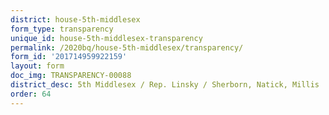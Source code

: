 ```yaml
---
district: house-5th-middlesex
form_type: transparency
unique_id: house-5th-middlesex-transparency
permalink: /2020bq/house-5th-middlesex/transparency/
form_id: '201714959922159'
layout: form
doc_img: TRANSPARENCY-00088
district_desc: 5th Middlesex / Rep. Linsky / Sherborn, Natick, Millis
order: 64
---
```

